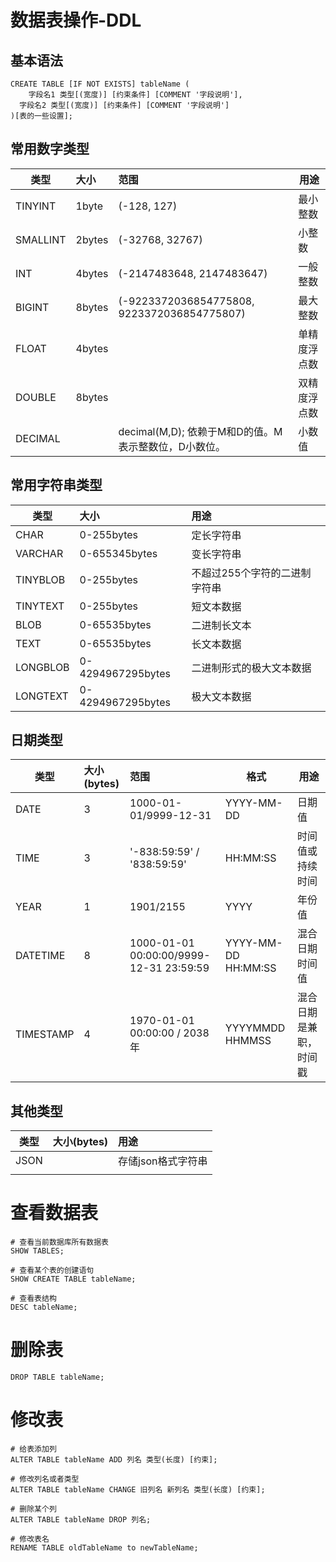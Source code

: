 # 数据表操作-DDL



## 基本语法

```mysql
CREATE TABLE [IF NOT EXISTS] tableName (
	字段名1 类型[(宽度)] [约束条件] [COMMENT '字段说明'],
  字段名2 类型[(宽度)] [约束条件] [COMMENT '字段说明']
)[表的一些设置];
```



## 常用数字类型

| 类型     | 大小   | 范围                                                 | 用途         |
| -------- | :----- | :--------------------------------------------------- | ------------ |
| TINYINT  | 1byte  | (-128, 127)                                          | 最小整数     |
| SMALLINT | 2bytes | (-32768, 32767)                                      | 小整数       |
| INT      | 4bytes | (-2147483648, 2147483647)                            | 一般整数     |
| BIGINT   | 8bytes | (-9223372036854775808, 9223372036854775807)          | 最大整数     |
| FLOAT    | 4bytes |                                                      | 单精度浮点数 |
| DOUBLE   | 8bytes |                                                      | 双精度浮点数 |
| DECIMAL  |        | decimal(M,D); 依赖于M和D的值。M表示整数位，D小数位。 | 小数值       |



## 常用字符串类型

| 类型     | 大小              | 用途                          |
| -------- | :---------------- | :---------------------------- |
| CHAR     | 0-255bytes        | 定长字符串                    |
| VARCHAR  | 0-655345bytes     | 变长字符串                    |
| TINYBLOB | 0-255bytes        | 不超过255个字符的二进制字符串 |
| TINYTEXT | 0-255bytes        | 短文本数据                    |
| BLOB     | 0-65535bytes      | 二进制长文本                  |
| TEXT     | 0-65535bytes      | 长文本数据                    |
| LONGBLOB | 0-4294967295bytes | 二进制形式的极大文本数据      |
| LONGTEXT | 0-4294967295bytes | 极大文本数据                  |



## 日期类型

| 类型      | 大小(bytes) | 范围                                    | 格式                | 用途                   |
| --------- | :---------- | :-------------------------------------- | ------------------- | ---------------------- |
| DATE      | 3           | 1000-01-01/9999-12-31                   | YYYY-MM-DD          | 日期值                 |
| TIME      | 3           | '-838:59:59' / '838:59:59'              | HH:MM:SS            | 时间值或持续时间       |
| YEAR      | 1           | 1901/2155                               | YYYY                | 年份值                 |
| DATETIME  | 8           | 1000-01-01 00:00:00/9999-12-31 23:59:59 | YYYY-MM-DD HH:MM:SS | 混合日期时间值         |
| TIMESTAMP | 4           | 1970-01-01 00:00:00 / 2038年            | YYYYMMDD HHMMSS     | 混合日期是兼职，时间戳 |



## 其他类型

| 类型 | 大小(bytes) | 用途               |
| ---- | :---------- | :----------------- |
| JSON |             | 存储json格式字符串 |
|      |             |                    |





# 查看数据表

```mysql
# 查看当前数据库所有数据表
SHOW TABLES;

# 查看某个表的创建语句
SHOW CREATE TABLE tableName;

# 查看表结构
DESC tableName;
```



# 删除表

```mysql
DROP TABLE tableName;
```



# 修改表

```mysql
# 给表添加列
ALTER TABLE tableName ADD 列名 类型(长度) [约束];

# 修改列名或者类型
ALTER TABLE tableName CHANGE 旧列名 新列名 类型(长度) [约束];

# 删除某个列
ALTER TABLE tableName DROP 列名;

# 修改表名
RENAME TABLE oldTableName to newTableName;
```
